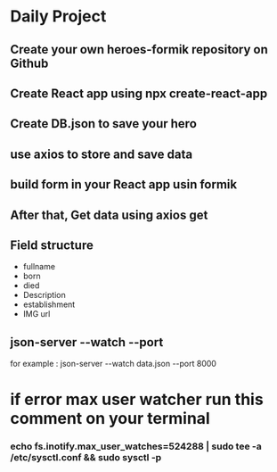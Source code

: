 # Daily Project
## Create your own heroes-formik repository on Github
## Create React app using npx create-react-app
## Create DB.json to save your hero
## use axios to store and save data
## build form in your React app usin formik
## After that, Get data using axios get

## Field structure
* fullname
* born
* died
* Description
* establishment
* IMG url

## json-server --watch <nama file json kalian> --port <port yg kalian inginkan>
for example : json-server --watch data.json --port 8000


# if error max user watcher run this comment on your terminal
### echo fs.inotify.max_user_watches=524288 | sudo tee -a /etc/sysctl.conf && sudo sysctl -p
